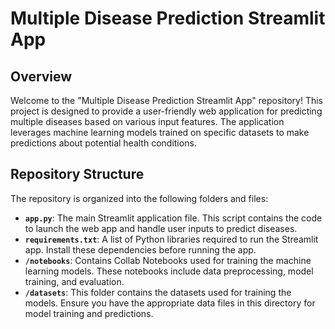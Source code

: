 # Multiple Disease Prediction Streamlit App

## Overview
Welcome to the "Multiple Disease Prediction Streamlit App" repository! This project is designed to provide a user-friendly web application for predicting multiple diseases based on various input features. The application leverages machine learning models trained on specific datasets to make predictions about potential health conditions.

## Repository Structure
The repository is organized into the following folders and files:

- **`app.py`**: The main Streamlit application file. This script contains the code to launch the web app and handle user inputs to predict diseases.
- **`requirements.txt`**: A list of Python libraries required to run the Streamlit app. Install these dependencies before running the app.
- **`/notebooks`**: Contains Collab Notebooks used for training the machine learning models. These notebooks include data preprocessing, model training, and evaluation.
- **`/datasets`**: This folder contains the datasets used for training the models. Ensure you have the appropriate data files in this directory for model training and predictions.
